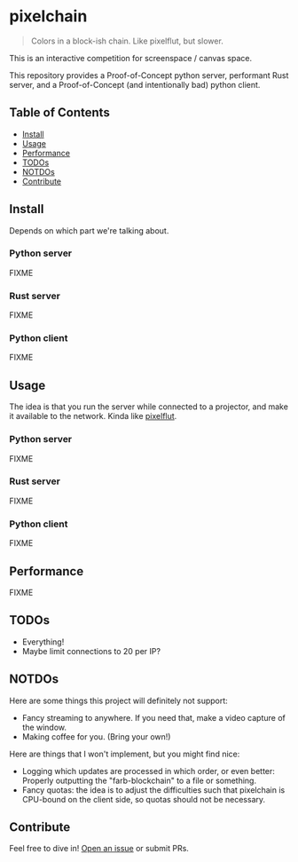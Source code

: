 # pixelchain

> Colors in a block-ish chain.  Like pixelflut, but slower.

This is an interactive competition for screenspace / canvas space.

This repository provides a Proof-of-Concept python server,
performant Rust server, and a Proof-of-Concept (and intentionally bad) python client.

## Table of Contents

- [Install](#install)
- [Usage](#usage)
- [Performance](#performance)
- [TODOs](#todos)
- [NOTDOs](#notdos)
- [Contribute](#contribute)

## Install

Depends on which part we're talking about.

### Python server

FIXME

### Rust server

FIXME

### Python client

FIXME

## Usage

The idea is that you run the server while connected to a projector,
and make it available to the network.  Kinda like [pixelflut](https://github.com/defnull/pixelflut#pixelflut-multiplayer-canvas).

### Python server

FIXME

### Rust server

FIXME

### Python client

FIXME

## Performance

FIXME

## TODOs

* Everything!
* Maybe limit connections to 20 per IP?

## NOTDOs

Here are some things this project will definitely not support:
* Fancy streaming to anywhere.  If you need that, make a video capture of the window.
* Making coffee for you.  (Bring your own!)

Here are things that I won't implement, but you might find nice:
* Logging which updates are processed in which order, or even better: Properly outputting the "farb-blockchain" to a file or something.
* Fancy quotas: the idea is to adjust the difficulties such that pixelchain is CPU-bound on the client side, so quotas should not be necessary.

## Contribute

Feel free to dive in! [Open an issue](https://github.com/BenWiederhake/pixelchain/issues/new) or submit PRs.

